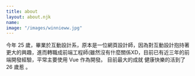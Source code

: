 ```yaml
---
title: about
layout: about.njk
name:
image: "/images/winnieww.jpg"
---
```


今年 25 歲，畢業於互動設計系，原本是一位網頁設計師，因為對互動設計抱持著更大的興趣，進而轉職成前端工程師(雖然沒有什麼關係XD，目前已有近三年的前端開發經驗，平常主要使用 Vue 作為開發。
目前最大的成就 健康快樂的活到了 26 歲惹 。

